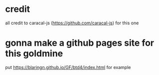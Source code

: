 # credit
all credit to caracal-js (https://github.com/caracal-js) for this one
# gonna make a github pages site for this goldmine
put https://blaringn.github.io/GF/btd4/index.html for example
